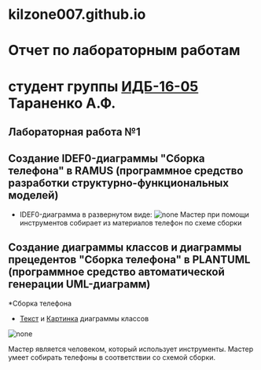 # kilzone007.github.io

# Отчет по лабораторным работам
# студент группы [ИДБ-16-05](https://github.com/stankin/design-2018/wiki/list-idb-16-05) Тараненко А.Ф.

## Лабораторная работа №1

## Создание IDEF0-диаграммы "Сборка телефона" в RAMUS (программное средство разработки структурно-функциональных моделей)

- IDEF0-диаграмма в развернутом виде:
![none](https://github.com/kilzone007/kilzone007.github.io/blob/master/RAMUS(A0).png)
Мастер при помощи инструментов собирает из материалов телефон по схеме сборки

## Создание диаграммы классов и диаграммы прецедентов "Сборка телефона" в PLANTUML (программное средство автоматической генерации UML-диаграмм)
*Сборка телефона
- [Текст](https://github.com/kilzone007/kilzone007.github.io/blob/master/PlantUML(text).txt) и [Картинка](https://github.com/kilzone007/kilzone007.github.io/blob/master/PlantUML.png) диаграммы классов

![none](https://github.com/kilzone007/kilzone007.github.io/blob/master/PlantUML.png)

Мастер является человеком, который использует инструменты. Мастер умеет собирать телефоны в соответствии со схемой сборки.

